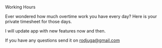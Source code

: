 Working Hours

Ever wondered how much overtime work you have every day?
Here is your private timesheet for those days.

I will update app with new features now and then.

If you have any questions send it on rodjuga@gmail.com

